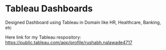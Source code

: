 
# Tableau Dashboards
Designed Dashboard using Tableau in Domain like HR, Healthcare, Banking, etc

Here link for my Tableau respository:
https://public.tableau.com/app/profile/rushabh.nalawade4717

